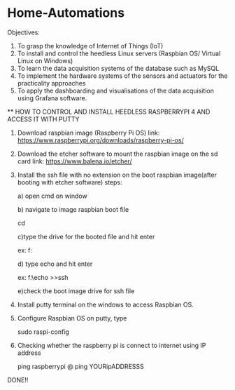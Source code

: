 # Home-Automations
Objectives: 
1. To grasp the knowledge of Internet of Things (IoT)
2. To install and control the heedless Linux servers (Raspbian OS/ Virtual Linux on Windows)
3. To learn the data acquisition systems of the database such as MySQL
4. To implement the hardware systems of the sensors and actuators for the practicality approaches
5. To apply the dashboarding and visualisations of the data acquisition using Grafana software. 


** HOW TO CONTROL AND INSTALL HEEDLESS RASPBERRYPI 4 AND ACCESS IT WITH PUTTY

1. Download raspbian image (Raspberry Pi OS) link: https://www.raspberrypi.org/downloads/raspberry-pi-os/

2. Download the etcher software to mount the raspbian image on the sd card link: https://www.balena.io/etcher/

3. Install the ssh file with no extension on the boot raspbian image(after booting with etcher software) steps: 

    a) open cmd on window
  
    b) navigate to image raspbian boot file 
  
    cd 
    
    c)type the drive for the booted file and hit enter 
  
    ex: f: 
    
   d) type echo and hit enter 
  
    ex: f:\echo >>ssh 

    e)check the boot image drive for ssh file
  
 4. Install putty terminal on the windows to access Raspbian OS.
 
 5. Configure Raspbian OS on putty, type
 
    sudo raspi-config
 
 6. Checking whether the raspberry pi is connect to internet using IP address
 
    ping raspberrypi @ ping YOURipADDRESSS
    
   
DONE!!


